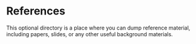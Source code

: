 # References

This optional directory is a place where you can dump reference material, including papers, slides, or any other useful background materials.
